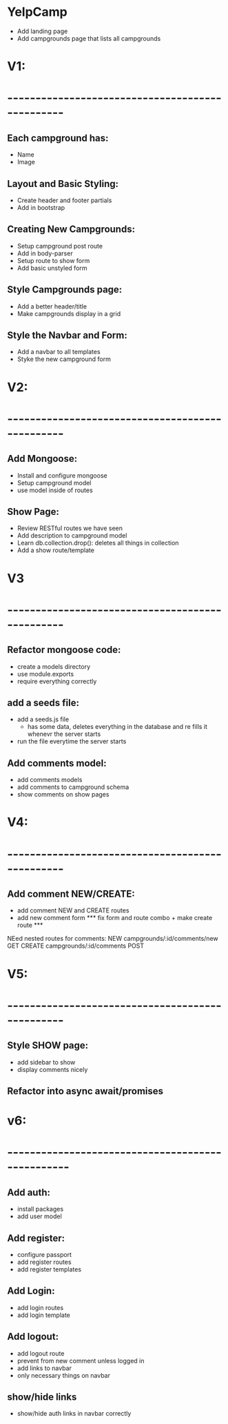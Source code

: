 # YelpCamp

- Add landing page
- Add campgrounds page that lists all campgrounds

# V1:
# ------------------------------------------------
## Each campground has:

- Name
- Image




## Layout and Basic Styling:

- Create header and footer partials
- Add in bootstrap



## Creating New Campgrounds:
- Setup campground post route
- Add in body-parser
- Setup route to show form
- Add basic unstyled form





## Style Campgrounds page:
- Add a better header/title
- Make campgrounds display in a grid



## Style the Navbar and Form:
- Add a navbar to all templates
- Styke the new campground form

# V2:
# ------------------------------------------------

## Add Mongoose:
- Install and configure mongoose
- Setup campground model
- use model inside of routes


## Show Page:
- Review RESTful routes we have seen
- Add description to campground model
- Learn db.collection.drop(): deletes all things in collection
- Add a show route/template


# V3

# ------------------------------------------------

## Refactor mongoose code:
- create a models directory
- use module.exports
- require everything correctly

## add a seeds file:
- add a seeds.js file
	- has some data, deletes everything in the database and re fills it whenevr the server starts
- run the file everytime the server starts

## Add comments model:
- add comments models
- add comments to campground schema
- show comments on show pages

# V4:

# ------------------------------------------------

## Add comment NEW/CREATE:
- add comment NEW and CREATE routes
- add new comment form
*** fix form and route combo + make create route ***

NEed nested routes for comments:
NEW		campgrounds/:id/comments/new	 GET
CREATE	campgrounds/:id/comments		 POST



# V5:

# ------------------------------------------------


## Style SHOW page:
- add sidebar to show
- display comments nicely

## Refactor into async await/promises

# v6:

# -------------------------------------------------

## Add auth:
- install packages
- add user model

## Add register:
- configure passport
- add register routes
- add register templates

## Add Login:
- add login routes
- add login template

## Add logout:
- add logout route
- prevent from new comment unless logged in
- add links to navbar
- only necessary things on navbar

## show/hide links
- show/hide auth links in navbar correctly